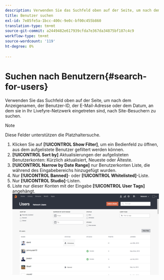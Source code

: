 ```yaml
---
description: Verwenden Sie das Suchfeld oben auf der Seite, um nach dem Anzeigenamen, der Benutzer-ID, der E-Mail-Adresse oder dem Datum, an dem sie in Ihr Livefyre-Netzwerk eingetreten sind, nach Site-Besuchern zu suchen.
title: Benutzer suchen
exl-id: 7e85fe5a-1bcc-400c-9e0c-bf00c455b860
translation-type: tm+mt
source-git-commit: a2449482e617939cfda7e367da34875bf187c4c9
workflow-type: tm+mt
source-wordcount: '119'
ht-degree: 0%

---
```


# Suchen nach Benutzern{#search-for-users}

Verwenden Sie das Suchfeld oben auf der Seite, um nach dem Anzeigenamen, der Benutzer-ID, der E-Mail-Adresse oder dem Datum, an dem sie in Ihr Livefyre-Netzwerk eingetreten sind, nach Site-Besuchern zu suchen.

>[!NOTE]
>
>Diese Felder unterstützen die Platzhaltersuche.

1. Klicken Sie auf **[!UICONTROL Show Filter]**, um ein Bedienfeld zu öffnen, aus dem aufgelistete Benutzer gefiltert werden können.
1. **[!UICONTROL Sort by]** Aktualisierungen der aufgelisteten Benutzerkonten: Kürzlich aktualisiert, Neueste oder Älteste.
1. **[!UICONTROL Narrow by Date Range]** nur Benutzerkonten Liste, die während des Eingabebereichs hinzugefügt wurden.
1. Nur **[!UICONTROL Banned]**- oder **[!UICONTROL Whitelisted]**-Liste.
1. Nur **[!UICONTROL Studio]**-Listen.
1. Liste nur dieser Konten mit der Eingabe **[!UICONTROL User Tags]** angehängt. ![](assets/UsersFilter-1024x568.png)
